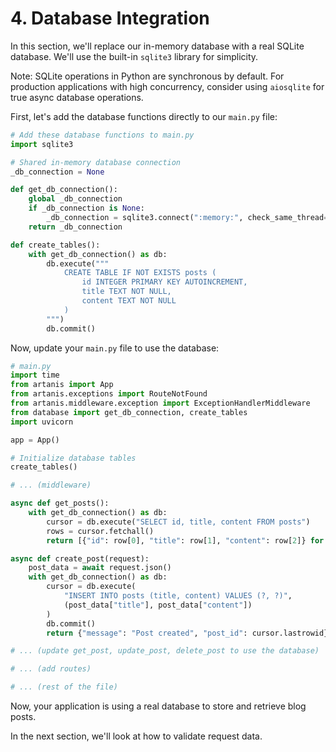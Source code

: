 # 4. Database Integration

In this section, we'll replace our in-memory database with a real SQLite database. We'll use the built-in `sqlite3` library for simplicity.

Note: SQLite operations in Python are synchronous by default. For production applications with high concurrency, consider using `aiosqlite` for true async database operations.

First, let's add the database functions directly to our `main.py` file:

```python
# Add these database functions to main.py
import sqlite3

# Shared in-memory database connection
_db_connection = None

def get_db_connection():
    global _db_connection
    if _db_connection is None:
        _db_connection = sqlite3.connect(":memory:", check_same_thread=False)
    return _db_connection

def create_tables():
    with get_db_connection() as db:
        db.execute("""
            CREATE TABLE IF NOT EXISTS posts (
                id INTEGER PRIMARY KEY AUTOINCREMENT,
                title TEXT NOT NULL,
                content TEXT NOT NULL
            )
        """)
        db.commit()
```

Now, update your `main.py` file to use the database:

```python
# main.py
import time
from artanis import App
from artanis.exceptions import RouteNotFound
from artanis.middleware.exception import ExceptionHandlerMiddleware
from database import get_db_connection, create_tables
import uvicorn

app = App()

# Initialize database tables
create_tables()

# ... (middleware)

async def get_posts():
    with get_db_connection() as db:
        cursor = db.execute("SELECT id, title, content FROM posts")
        rows = cursor.fetchall()
        return [{"id": row[0], "title": row[1], "content": row[2]} for row in rows]

async def create_post(request):
    post_data = await request.json()
    with get_db_connection() as db:
        cursor = db.execute(
            "INSERT INTO posts (title, content) VALUES (?, ?)",
            (post_data["title"], post_data["content"])
        )
        db.commit()
        return {"message": "Post created", "post_id": cursor.lastrowid}

# ... (update get_post, update_post, delete_post to use the database)

# ... (add routes)

# ... (rest of the file)
```

Now, your application is using a real database to store and retrieve blog posts.

In the next section, we'll look at how to validate request data.
